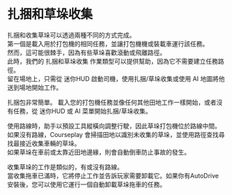 # 扎捆和草垛收集
  
扎捆和收集草垛可以透過兩種不同的方式完成。  
第一個是載入用於打包機的相同任務，並讓打包機機或裝載車運行該任務。   
然而，這可能很棘手，因為有些草垛喜歡滾動或飛離路徑。  
此時，我們的 扎捆和草垛收集 作業類型可以提供幫助，因為它不需要建立任務路徑。   
留在場地上，只需從 迷你HUD 啟動司機，使用扎捆/草垛收集或使用 AI 地圖將他送到場地開始工作。   


  
扎捆包非常簡單。 載入您的打包機任務並像任何其他田地工作一樣開始，或者沒有任務，從 迷你HUD 或 AI 菜單開始扎捆/草垛收集。   


  
使用路線時，助手以預設工具縱橫向調整行駛，因此草垛打包機位於路線中間。   
如果沒有路線，Courseplay 會掃描田地以識別未收集的草垛，並使用路徑查找尋找最接近收集車輛的草垛。   
如果草垛在車前或太靠近田地邊緣，則會自動倒車防止事故的發生。   


  
收集草垛的工作是類似的，有或沒有路線。  
當收集拖車已滿時，它將停止工作並告訴玩家需要卸載它。如果你有AutoDrive  
安裝後，您可以使用它運行一個自動卸載草垛拖車的任務。  


